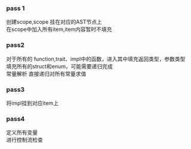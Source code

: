 ### pass 1 
创建scope,scope 挂在对应的AST节点上   
在scope中加入所有item,item内容暂时不填充
### pass2
对于所有的 function,trait、impl中的函数，进入其中填充返回类型，参数类型  
填充所有的struct和enum，可能需要递归完成  
常量解析 直接递归对所有常量求值

### pass3
将impl挂到对应item上

### pass4
定义所有变量  
进行控制流检查

